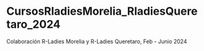 # CursosRladiesMorelia_RladiesQueretaro_2024
Colaboración R-Ladies Morelia y R-Ladies Queretaro, Feb - Junio 2024
